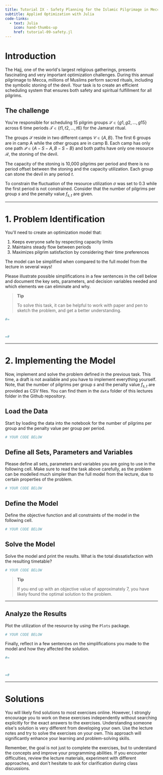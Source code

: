 ```yaml
---
title: Tutorial IX - Safety Planning for the Islamic Pilgrimage in Mecca
subtitle: Applied Optimization with Julia
code-links:
  - text: Julia
    icon: hand-thumbs-up
    href: tutorial-09-safety.jl
---
```



# Introduction

The Hajj, one of the world's largest religious gatherings, presents fascinating and very important optimization challenges. During this annual pilgrimage to Mecca, millions of Muslims perform sacred rituals, including the symbolic stoning of the devil. Your task is to create an efficient scheduling system that ensures both safety and spiritual fulfillment for all pilgrims.

## The challenge

You're responsible for scheduling 15 pilgrim groups $\mathcal{S} \in \{g1,g2,...,g15\}$ across 6 time periods $\mathcal{T} \in \{t1,t2,...,t6\}$ for the Jamarat ritual.

The groups $\mathcal{S}$ reside in two different camps $\mathcal{C} \in \{A,B\}$. The first 6 groups are in camp A while the other groups are in camp B. Each camp has only one path $\mathcal{P} \in \{A-S-A,B-S-B\}$ and both paths have only one resource $\mathcal{R}$, the stoning of the devil.

The capacity of the stoning is 10,000 pilgrims per period and there is no period offset between the stoning and the capacity utilization. Each group can stone the devil in any period $t$.

To constrain the fluctuation of the resource utilization $\sigma$ was set to 0.3 while the first period is not constrained. Consider that the number of pilgrims per group $s$ and the penalty value $f_{s,t}$ are given.

------------------------------------------------------------------------

# 1. Problem Identification

You'll need to create an optimization model that:

1.  Keeps everyone safe by respecting capacity limits
2.  Maintains steady flow between periods
3.  Maximizes pilgrim satisfaction by considering their time preferences

The model can be simplified when compared to the full model from the lecture in several ways!

Please illustrate possible simplifications in a few sentences in the cell below and document the key sets, parameters, and decision variables needed and which elements we can eliminate and why.

> **Tip**
>
> To solve this task, it can be helpful to work with paper and pen to sketch the problem, and get a better understanding.

``` julia
#=



=#
```

------------------------------------------------------------------------

# 2. Implementing the Model

Now, implement and solve the problem defined in the previous task. This time, a draft is not available and you have to implement everything yourself. Note, that the number of pilgrims per group $s$ and the penalty value $f_{s,t}$ are provided as CSV files. You can find them in the `data` folder of this lectures folder in the Github repository.

## Load the Data

Start by loading the data into the notebook for the number of pilgrims per group and the penalty value per group per period.

``` julia
# YOUR CODE BELOW
```

## Define all Sets, Parameters and Variables

Please define all sets, parameters and variables you are going to use in the following cell. Make sure to read the task above carefully, as the problem can be modelled much simpler than the full model from the lecture, due to certain properties of the problem.

``` julia
# YOUR CODE BELOW
```

## Define the Model

Define the objective function and all constraints of the model in the following cell.

``` julia
# YOUR CODE BELOW
```

## Solve the Model

Solve the model and print the results. What is the total dissatisfaction with the resulting timetable?

``` julia
# YOUR CODE BELOW
```

> **Tip**
>
> If you end up with an objective value of approximately 7, you have likely found the optimal solution to the problem.

------------------------------------------------------------------------

## Analyze the Results

Plot the utilization of the resource by using the `Plots` package.

``` julia
# YOUR CODE BELOW
```

Finally, reflect in a few sentences on the simplifications you made to the model and how they affected the solution.

``` julia
#=



=#
```

------------------------------------------------------------------------

# Solutions

You will likely find solutions to most exercises online. However, I strongly encourage you to work on these exercises independently without searching explicitly for the exact answers to the exercises. Understanding someone else's solution is very different from developing your own. Use the lecture notes and try to solve the exercises on your own. This approach will significantly enhance your learning and problem-solving skills.

Remember, the goal is not just to complete the exercises, but to understand the concepts and improve your programming abilities. If you encounter difficulties, review the lecture materials, experiment with different approaches, and don't hesitate to ask for clarification during class discussions.
